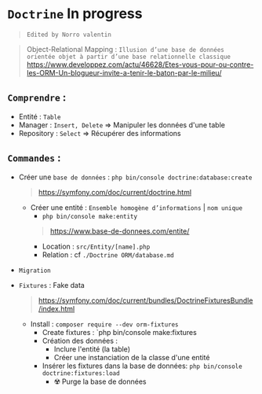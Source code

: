 # `Doctrine` In progress
> `Edited by Norro valentin` 

> Object-Relational Mapping : `Illusion d’une base de données orientée objet à partir d’une base relationnelle classique`
> https://www.developpez.com/actu/46628/Etes-vous-pour-ou-contre-les-ORM-Un-blogueur-invite-a-tenir-le-baton-par-le-milieu/

## `Comprendre` : 
* Entité : `Table`
* Manager : `Insert, Delete` => Manipuler les données d'une table
* Repository : `Select` => Récupérer des informations

## `Commandes` :

* Créer une `base de données` :
 `php bin/console doctrine:database:create`
    > https://symfony.com/doc/current/doctrine.html

    * Créer une entité : `Ensemble homogène d’informations` | `nom unique`
        * `php bin/console make:entity`
        > https://www.base-de-donnees.com/entite/
        * Location : `src/Entity/[name].php`
        * Relation : cf `./Doctrine ORM/database.md`
* `Migration`
* `Fixtures` : Fake data
    > https://symfony.com/doc/current/bundles/DoctrineFixturesBundle/index.html
    * Install : `composer require --dev orm-fixtures`
        * Create fixtures : `php bin/console make:fixtures
        * Création des données :
            * Inclure l'entité (la table)
            * Créer une instanciation de la classe d'une entité
        * Insérer les fixtures dans la base de données: `php bin/console doctrine:fixtures:load` 
            * ☢️ Purge la base de données
    